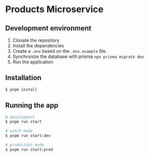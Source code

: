 
# Products Microservice

## Development environment

1. Clonate the repository 
2. Install the dependencies
3. Create a `.env` based on the `.env.example` file.
4. Synchronize the database with prisma `npx prisma migrate dev`
5. Run the application

## Installation

```bash
$ pnpm install
```

## Running the app

```bash
# development
$ pnpm run start

# watch mode
$ pnpm run start:dev

# production mode
$ pnpm run start:prod
```